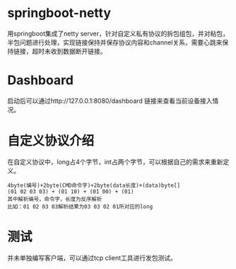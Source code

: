 # springboot-netty
用springboot集成了netty server，针对自定义私有协议的拆包组包，并对粘包，半包问题进行处理，实现链接保持并保存协议内容和channel关系，需要心跳来保持链接，超时未收到数据断开链接。
# Dashboard
启动后可以通过http://127.0.0.1:8080/dashboard 链接来查看当前设备接入情况。
# 自定义协议介绍
在自定义协议中，long占4个字节，int占两个字节，可以根据自己的需求来重新定义。
````
4byte(编号)+2byte(CMD命令字)+2byte(data长度)+(data)byte[]
(01 02 03 03) + (01 10) + (01 00) + (01)
其中解析编号，命令字，长度为反序解析
比如：01 02 03 03解析结果为03 03 02 01所对应的long
````
# 测试
并未单独编写客户端，可以通过tcp client工具进行发包测试。
